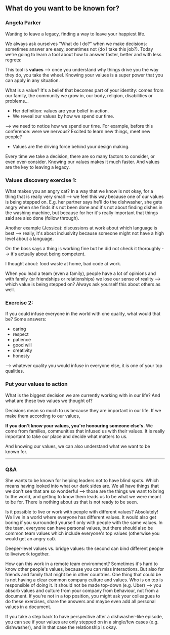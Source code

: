 ## What do you want to be known for? 
### Angela Parker

Wanting to leave a legacy, finding a way to leave your happiest life. 

We always ask ourselves "What do I do?" when we make decisions: sometimes answer
are easy, sometimes not (do I take this job?). Today we're going to learn a tool
about how to answer faster, better and with less regrets:

This tool is **values** --> once you understand why things drive you the way
they do, you take the wheel. Knowing your values is a super power that you can
apply in any situation.

What is a value? It's a belief that becomes part of your identity: comes from
our family, the community we grow in, our body, religion, disabilities or
problems... 
- Her definition: values are your belief in action. 
- We reveal our values by how we spend our time.

--> we need to notice how we spend our time. For example, before this
conference: were we nervous? Excited to learn new things, meet new people? 

- Values are the driving force behind your design making.

Every time we take a decision, there are so many factors to consider, or even
over-consider. Knowing our values makes it much faster. And values are the key
to leaving a legacy.

### Values discovery exercise 1:
What makes you an angry cat? In a way that we know is not okay, for a thing that
is really very small --> we feel this way because one of our values is being
stepped on. E.g. her partner says he'll do the dishwasher, she gets angry when
she finds it's not been done and it's not about finding dishes in the washing
machine, but because for her it's really important that things said are also
done (follow through).

Another example (Jessica): discussions at work about which language is best -->
really, it's about inclusivity because someone might not have a high level about
a language.

Or: the boss says a thing is working fine but he did not check it thoroughly -->
it's actually about being competent.

I thought about: food waste at home, bad code at work.

When you lead a team (even a family), people have a lot of opinions and with
family (or friendships or relationships) we lose our sense of reality --> which
value is being stepped on? Always ask yourself this about others as well.

### Exercise 2:
If you could infuse everyone in the world with one quality, what would that be? 
Some answers:
- caring
- respect
- patience
- good will
- creativity
- honesty

--> whatever quality you would infuse in everyone else, it is one of your top
qualities. 

### Put your values to action
What is the biggest decision we are currently working with in our life? 
And what are these two values we thought of?

Decisions mean so much to us because they are important in our life. If we make
them according to our values,

**If you don't know your values, you're honouring someone else's.** 
We come from families, communities that infused us with their values. It is
really important to take our place and decide what matters to us. 

And knowing our values, we can also understand what we want to be known for. 

---

### Q&A
She wants to be known for helping leaders not to have blind spots. Which means
having looked into what our dark sides are. We all have things that we don't see
that are so wonderful --> those are the things we want to bring to the world,
and getting to know them leads us to be what we were meant to be for. There is
nothing about us that is not ready to be seen.

Is it possible to live or work with people with different values? 
Absolutely! We live in a world where everyone has different values. It would
also get boring if you surrounded yourself only with people with the same
values. In the team, everyone can have personal values, but there should also be
common team values which include everyone's top values (otherwise you would get
an angry cat).

Deeper-level values vs. bridge values: the second can bind different people to
live/work together.

How can this work in a remote team environment? Sometimes it's hard to know
other people's values, because you can miss interactions. But also for friends
and family that might be in other countries. One thing that could be is not
having a clear common company culture and values. Who is on top is responsible
of doing it. It should not be made top-down (e.g. Uber) --> you absorb values
and culture from your company from behaviour, not from a document. If you're not
in a top position, you might ask your colleagues to do these exercises, share
the answers and maybe even add all personal values in a document.

If you take a step back to have perspective after a dishwasher-like episode, you
can see if your values are only stepped on in a single/few cases (e.g.
dishwasher), and in that case the relationship is okay.
